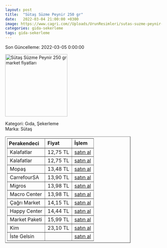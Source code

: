 ```yaml
---
layout: post
title:  "Sütaş Süzme Peynir 250 gr"
date:   2022-03-04 21:00:00 +0300
image: https://www.cagri.com//Uploads/UrunResimleri/sutas-suzme-peynir-250-gr-9235.jpg
categories: gida-sekerleme
tags: gida-sekerleme
---
```


Son Güncelleme: 2022-03-05 0:00:00

<img src="https://www.cagri.com//Uploads/UrunResimleri/sutas-suzme-peynir-250-gr-9235.jpg" width="200" alt="Sütaş Süzme Peynir 250 gr market fiyatları" />

Kategori: Gıda, Şekerleme
<br />
Marka: Sütaş

<table border="1" style="padding: 5px;width:80%;">
  <tr>
    <td style="padding: 5px;"><strong>Perakendeci</strong></td>
    <td><strong>Fiyat</strong></td>
    <td><strong>İşlem</strong></td>
  </tr>
  <tr>
              <td>Kalafatlar</td>
              <td>12,75 TL</td>
              <td><a target="_blank" href="https://www.kalafatlar.com/urun/sutas-suzme-peynir-250-gr">satın al</a></td>
            </tr><tr>
              <td>Kalafatlar</td>
              <td>12,75 TL</td>
              <td><a target="_blank" href="https://www.kalafatlar.com/urun/sutas-suzme-peynir-250-gr">satın al</a></td>
            </tr><tr>
              <td>Mopaş</td>
              <td>13,48 TL</td>
              <td><a target="_blank" href="https://www.mopas.com.tr/sutas-suzme-peynir-250-gr/p/105292">satın al</a></td>
            </tr><tr>
              <td>CarrefourSA</td>
              <td>13,90 TL</td>
              <td><a target="_blank" href="https://www.carrefoursa.com/sutas-suzme-peynir-250-g-p-30085088">satın al</a></td>
            </tr><tr>
              <td>Migros</td>
              <td>13,98 TL</td>
              <td><a target="_blank" href="https://www.migros.com.tr/sutas-suzme-peynir-250-g-p-98d9b5">satın al</a></td>
            </tr><tr>
              <td>Macro Center</td>
              <td>13,98 TL</td>
              <td><a target="_blank" href="https://www.macrocenter.com.tr/sutas-suzme-peynir-250-g-p-98d9b5">satın al</a></td>
            </tr><tr>
              <td>Çağrı Market</td>
              <td>14,15 TL</td>
              <td><a target="_blank" href="https://www.cagri.com/sutas-suzme-peynir-250-gr">satın al</a></td>
            </tr><tr>
              <td>Happy Center</td>
              <td>14,44 TL</td>
              <td><a target="_blank" href="https://www.happycenter.com.tr/Sutas_Suzme_Beyaz_Peynir_250_Gr">satın al</a></td>
            </tr><tr>
              <td>Market Paketi</td>
              <td>15,99 TL</td>
              <td><a target="_blank" href="https://www.marketpaketi.com.tr/sutas-suzme-peynir-250-gr-p-1723">satın al</a></td>
            </tr><tr>
              <td>Kim</td>
              <td>23,10 TL</td>
              <td><a target="_blank" href="https://www.kimgeldi.com/sutas-suzme-peynir-500-gr">satın al</a></td>
            </tr><tr>
              <td>İste Gelsin</td>
              <td></td>
              <td><a target="_blank" href="https://www.istegelsin.com/">satın al</a></td>
            </tr>
</table>
